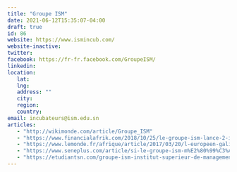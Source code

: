 ```yaml
---
title: "Groupe ISM"
date: 2021-06-12T15:35:07-04:00
draft: true
id: 86
website: https://www.ismincub.com/
website-inactive: 
twitter: 
facebook: https://fr-fr.facebook.com/GroupeISM/
linkedin: 
location: 
   lat: 
   lng: 
   address: ""
   city: 
   region: 
   country: 
email: incubateurs@ism.edu.sn
articles:
   - "http://wikimonde.com/article/Groupe_ISM"
   - "https://www.financialafrik.com/2018/10/25/le-groupe-ism-lance-2-incubateurs-a-dakar/"
   - "https://www.lemonde.fr/afrique/article/2017/03/20/l-europeen-galileo-achete-l-institut-superieur-de-management-de-dakar-pour-un-projet-panafricain_5097761_3212.html"
   - "https://www.seneplus.com/article/si-le-groupe-ism-m%E2%80%99%C3%A9tait-cont%C3%A9"
   - "https://etudiantsn.com/groupe-ism-institut-superieur-de-management/"
---
```


